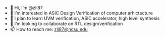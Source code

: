 - 👋 Hi, I’m @zli87
- 👀 I’m interested in ASIC Design Verification of computer arhictecture
- 🌱 I plan to learn UVM verification, ASIC accelerator, high level synthesis
- 💞️ I’m looking to collaborate on RTL design/verification
- 📫 How to reach me: zli87@ncsu.edu

<!---
ZongRuLi/ZongRuLi is a ✨ special ✨ repository because its `README.md` (this file) appears on your GitHub profile.
You can click the Preview link to take a look at your changes.
--->
